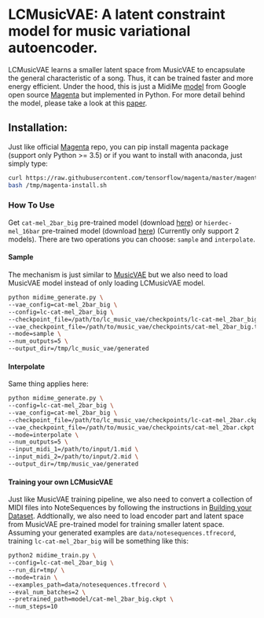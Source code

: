 # LCMusicVAE: A latent constraint model for music variational autoencoder.

LCMusicVAE learns a smaller latent space from MusicVAE to encapsulate the general characteristic of a song. Thus, it can be trained
faster and more energy efficient. Under the hood, this is just a MidiMe [model](https://magenta.tensorflow.org/midi-me) from Google
open source [Magenta](https://github.com/tensorflow/magenta) but implemented in Python. For more detail behind the model, please take
a look at this [paper](https://research.google/pubs/pub48628/).

## Installation:

Just like official [Magenta](https://github.com/tensorflow/magenta) repo, you can pip install magenta package (support only Python >= 3.5) 
or if you want to install with anaconda, just simply type:

```bash
curl https://raw.githubusercontent.com/tensorflow/magenta/master/magenta/tools/magenta-install.sh > /tmp/magenta-install.sh
bash /tmp/magenta-install.sh
```

### How To Use

Get `cat-mel_2bar_big` pre-trained model (download [here](https://storage.googleapis.com/magentadata/models/music_vae/checkpoints/cat-mel_2bar_big.tar))
or `hierdec-mel_16bar` pre-trained model (download [here](https://storage.googleapis.com/magentadata/models/music_vae/checkpoints/hierdec-mel_16bar.tar))
(Currently only support 2 models). There are two operations you can choose: `sample` and `interpolate`.

#### Sample

The mechanism is just similar to [MusicVAE](https://github.com/tensorflow/magenta/tree/master/magenta/models/music_vae) but we
also need to load MusicVAE model instead of only loading LCMusicVAE model.

```sh
python midime_generate.py \
--vae_config=cat-mel_2bar_big \
--config=lc-cat-mel_2bar_big \
--checkpoint_file=/path/to/lc_music_vae/checkpoints/lc-cat-mel_2bar_big.tar \
--vae_checkpoint_file=/path/to/music_vae/checkpoints/cat-mel_2bar_big.tar \
--mode=sample \
--num_outputs=5 \
--output_dir=/tmp/lc_music_vae/generated
```

#### Interpolate

Same thing applies here:
```sh
python midime_generate.py \
--config=lc-cat-mel_2bar_big \
--vae_config=cat-mel_2bar_big \
--checkpoint_file=/path/to/lc_music_vae/checkpoints/lc-cat-mel_2bar.ckpt \
--vae_checkpoint_file=/path/to/music_vae/checkpoints/cat-mel_2bar.ckpt \
--mode=interpolate \
--num_outputs=5 \
--input_midi_1=/path/to/input/1.mid \
--input_midi_2=/path/to/input/2.mid \
--output_dir=/tmp/music_vae/generated
```

#### Training your own LCMusicVAE

Just like MusicVAE training pipeline, we also need to convert a collection of MIDI files into NoteSequences by following the instructions
in [Building your Dataset](https://github.com/tensorflow/magenta/blob/master/magenta/scripts/README.md). Addtionally, we
also need to load encoder part and latent space from MusicVAE pre-trained model for training smaller latent space. 
Assuming your generated examples are `data/notesequences.tfrecord`, training `lc-cat-mel_2bar_big` will be something like this:

```sh
python2 midime_train.py \
--config=lc-cat-mel_2bar_big \
--run_dir=tmp/ \
--mode=train \
--examples_path=data/notesequences.tfrecord \
--eval_num_batches=2 \
--pretrained_path=model/cat-mel_2bar_big.ckpt \
--num_steps=10
```

